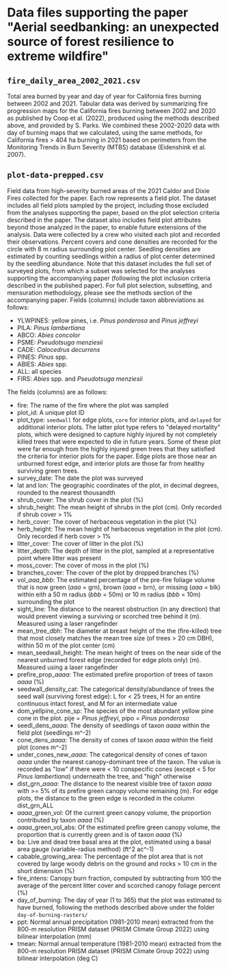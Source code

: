 # Data files supporting the paper "Aerial seedbanking: an unexpected source of forest resilience to extreme wildfire"

## `fire_daily_area_2002_2021.csv`

Total area burned by year and day of year for California fires burning between 2002 and 2021. Tabular data was derived by summarizing fire progression maps for the California fires burning between 2002 and 2020 as published by Coop et al. (2022), produced using the methods described above, and provided by S. Parks. We combined these 2002-2020 data with day of burning maps that we calculated, using the same methods, for California fires > 404 ha burning in 2021 based on perimeters from the Monitoring Trends in Burn Severity (MTBS) database (Eidenshink et al. 2007).

## `plot-data-prepped.csv`

Field data from high-severity burned areas of the 2021 Caldor and Dixie Fires collected for the
paper. Each row represents a field plot. The dataset includes all field plots sampled by the
project, including those excluded from the analyses supporting the paper, based on the plot
selection criteria described in the paper. The dataset also includes field plot attributes beyond
those analyzed in the paper, to enable future extensions of the analysis. Data were collected by a
crew who visited each plot and recorded their observations. Percent covers and cone densities are
recorded for the circle with 8 m radius surrounding plot center. Seedling densities are estimated by
counting seedlings within a radius of plot center determined by the seedling abundance. Note that
this dataset includes the full set of surveyed plots, from which a subset was selected for the
analyses supporting the accompanying paper (following the plot inclusion criteria described in the
published paper). For full plot selection, subsetting, and mensuration methodology, please see the
methods section of the accompanying paper. Fields (columns) include taxon abbreviations as follows:

*   YLWPINES: yellow pines, i.e. *Pinus ponderosa* and *Pinus jeffreyi*
*   PILA: *Pinus lambertiana*
*   ABCO: *Abies concolor*
*   PSME: *Pseudotsuga menziesii*
*   CADE: *Calocedrus decurrens*
*   PINES: *Pinus* spp.
*   ABIES: *Abies* spp.
*   ALL: all species
*   FIRS: *Abies* spp. and *Pseudotsuga menziesii*

The fields (columns) are as follows:

*   fire: The name of the fire where the plot was sampled
*   plot_id: A unique plot ID
*   plot_type: `seedwall` for edge plots, `core` for interior plots, and `delayed` for additional interior plots. The latter plot type refers to "delayed mortality" plots, which were designed to capture highly injured by not completely killed trees that were expected to die in future years. Some of these plot were far enough from the highly injured green trees that they satisfied the criteria for interior plots for the paper. Edge plots are those near an unburned forest edge, and interior plots are those far from healthy surviving green trees.
*   survey_date: The date the plot was surveyed
*   lat and lon: The geographic coordinates of the plot, in decimal degrees, rounded to the nearest thousandth
*   shrub_cover: The shrub cover in the plot (%)
*   shrub_height: The mean height of shrubs in the plot (cm). Only recorded if shrub cover > 1%
*   herb_cover: The cover of herbaceous vegetation in the plot (%)
*   herb_height: The mean height of herbaceous vegetation in the plot (cm). Only recorded if herb cover > 1%
*   litter_cover: The cover of litter in the plot (%)
*   litter_depth: The depth of litter in the plot, sampled at a representative point where litter was present
*   moss_cover: The cover of moss in the plot (%)
*   branches_cover: The cover of the plot by dropped branches (%)
*   vol_*aaa*_*bbb*: The estimated percentage of the pre-fire foliage volume that is now green (*aaa* = grn), brown (*aaa* = brn), or missing (*aaa* = blk) within eith a 50 m radius (*bbb* = 50m) or 10 m radius (*bbb* = 10m) surrounding the plot
*   sight_line: The distance to the nearest obstruction (in any direction) that would prevent viewing a surviving or scorched tree behind it (m). Measured using a laser rangefinder
*   mean_tree_dbh: The diameter at breast height of the the (fire-killed) tree that most closely matches the mean tree size (of trees > 20 cm DBH), within 50 m of the plot center (cm)
*   mean_seedwall_height: The mean height of trees on the near side of the nearest unburned forest edge (recorded for edge plots only) (m). Measured using a laser rangefinder
*   prefire_prop_*aaaa*: The estimated prefire proportion of trees of taxon *aaaa* (%)
*   seedwall_density_cat: The categorical density/abundance of trees the seed wall (surviving forest edge): L for < 25 trees, H for an entire continuous intact forest, and M for an intermediate value
*   dom_yellpine_cone_sp: The species of the most abundant yellow pine cone in the plot. pije = *Pinus jeffreyi*, pipo = *Pinus ponderosa*
*   seedl_dens_*aaaa*: The density of seedlings of taxon *aaaa* within the field plot (seedlings m^-2)
*   cone_dens_*aaaa*: The density of cones of taxon *aaaa* within the field plot (cones m^-2)
*   under_cones_new_*aaaa*: The categorical density of cones of taxon *aaaa* under the nearest canopy-dominant tree of the taxon. The value is recorded as "low" if there were < 10 conspecific cones (except < 5 for *Pinus lambertiana*) underneath the tree, and "high" otherwise
*   dist_grn_*aaaa*: The distance to the nearest visible tree of taxon *aaaa* with >= 5% of its prefire green canopy volume remaining (m). For edge plots, the distance to the green edge is recorded in the column dist_grn_ALL
*   *aaaa*_green_vol: Of the current green canopy volume, the proportion contributed by taxon *aaaa* (%)
*   *aaaa*_green_vol_abs: Of the estimated prefire green canopy volume, the proportion that is currently green and is of taxon *aaaa* (%)
*   ba: Live and dead tree basal area at the plot, estimated using a basal area gauge (variable-radius method) (ft^2 ac^-1)
*   cabable_growing_area: The percentage of the plot area that is not covered by large woody debris on the ground and rocks > 10 cm in the short dimension (%)
*   fire_intens: Canopy burn fraction, computed by subtracting from 100 the average of the percent litter cover and scorched canopy foliage percent (%)
*   day_of_burning: The day of year (1 to 365) that the plot was estimated to have burned, following the methods described above under the folder `day-of-burning-rasters/`
*   ppt: Normal annual precipitation (1981-2010 mean) extracted from the 800-m resolution PRISM dataset (PRISM Climate Group 2022) using bilinear interpolation (mm)
*   tmean: Normal annual temperature (1981-2010 mean) extracted from the 800-m resolution PRISM dataset (PRISM Climate Group 2022) using bilinear interpolation (deg C)

